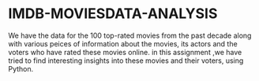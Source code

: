 # IMDB-MOVIESDATA-ANALYSIS
We have the data for the 100 top-rated movies from the past decade along with various peices of information about the movies, its actors and the voters who have rated these movies
online. in this assignment ,we have tried to find interesting insights into these movies and their voters, using Python.
